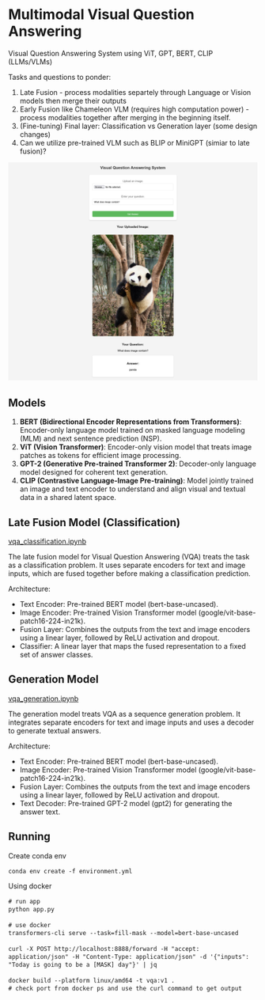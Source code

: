 # Multimodal Visual Question Answering

Visual Question Answering System using ViT, GPT, BERT, CLIP (LLMs/VLMs)

Tasks and questions to ponder:
1. Late Fusion - process modalities separtely through Language or Vision models then merge their outputs
2. Early Fusion like Chameleon VLM (requires high computation power) - process modalities together after merging in the beginning itself.
3. (Fine-tuning) Final layer: Classification vs Generation layer (some design changes)
4. Can we utilize pre-trained VLM such as BLIP or MiniGPT (simiar to late fusion)?

![VQA page](./vqa_page.png)

## Models 

1. **BERT (Bidirectional Encoder Representations from Transformers)**: Encoder-only language model trained on masked language modeling (MLM) and next sentence prediction (NSP).
2. **ViT (Vision Transformer)**: Encoder-only vision model that treats image patches as tokens for efficient image processing.
3. **GPT-2 (Generative Pre-trained Transformer 2)**: Decoder-only language model designed for coherent text generation.
4. **CLIP (Contrastive Language-Image Pre-training)**: Model jointly trained an image and text encoder to understand and align visual and textual data in a shared latent space.

## Late Fusion Model (Classification)

[vqa_classification.ipynb](./vqa_classification.ipynb)

The late fusion model for Visual Question Answering (VQA) treats the task as a classification problem. It uses separate encoders for text and image inputs, which are fused together before making a classification prediction.

Architecture:

* Text Encoder: Pre-trained BERT model (bert-base-uncased).
* Image Encoder: Pre-trained Vision Transformer model (google/vit-base-patch16-224-in21k).
* Fusion Layer: Combines the outputs from the text and image encoders using a linear layer, followed by ReLU activation and dropout.
* Classifier: A linear layer that maps the fused representation to a fixed set of answer classes.


## Generation Model

[vqa_generation.ipynb](./vqa_generation.ipynb)

The generation model treats VQA as a sequence generation problem. It integrates separate encoders for text and image inputs and uses a decoder to generate textual answers.

Architecture:

* Text Encoder: Pre-trained BERT model (bert-base-uncased).
* Image Encoder: Pre-trained Vision Transformer model (google/vit-base-patch16-224-in21k).
* Fusion Layer: Combines the outputs from the text and image encoders using a linear layer, followed by ReLU activation and dropout.
* Text Decoder: Pre-trained GPT-2 model (gpt2) for generating the answer text.

## Running

Create conda env

```
conda env create -f environment.yml
```


Using docker

```
# run app
python app.py

# use docker
transformers-cli serve --task=fill-mask --model=bert-base-uncased

curl -X POST http://localhost:8888/forward -H "accept: application/json" -H "Content-Type: application/json" -d '{"inputs": "Today is going to be a [MASK] day"}' | jq

docker build --platform linux/amd64 -t vqa:v1 .
# check port from docker ps and use the curl command to get output
```